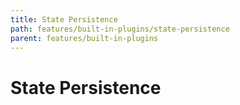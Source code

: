 ```yaml
---
title: State Persistence
path: features/built-in-plugins/state-persistence
parent: features/built-in-plugins
---
```

# State Persistence

<div pbl-example-view="pbl-state-persistence-example"></div>
